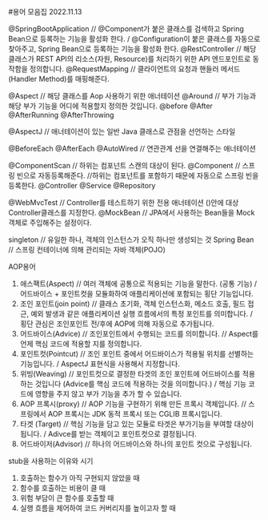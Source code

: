 #용어 모음집 2022.11.13

@SpringBootApplication // @Component가 붙은 클래스를 검색하고 Spring Bean으로 등록하는 기능을 활성화 한다. / @Configuration이 붙은 클래스를 자동으로 찾아주고, Spring Bean으로 등록하는 기능을 활성화 한다.
@RestController // 해당 클래스가 REST API의 리소스(자원, Resource)를 처리하기 위한 API 엔드포인트로 동작함을 정의합니다.
@RequestMapping // 클라이언트의 요청과 핸들러 메서드(Handler Method)를 매핑해준다.


@Aspect // 해당 클래스를 Aop 사용하기 위한 애너테이션
@Around // 부가 기능과 해당 부가 기능을 어디에 적용할지 정의한 것입니다.
@before
@After
@AfterRunning
@AfterThrowing

@AspectJ // 애너테이션이 있는 일반 Java 클래스로 관점을 선언하는 스타일


@BeforeEach
@AfterEach
@AutoWired // 연관관계 선을 연결해주는 애너테이션


@ComponentScan // 하위는 컴포넌트 스캔의 대상이 된다.
@Component // 스프링 빈으로 자동등록해준다.
//하위는 컴포넌트를 포함하기 때문에 자동으로 스프링 빈을 등록한다.
    @Controller 
    @Service
    @Repository

@WebMvcTest // Controller를 테스트하기 위한 전용 애너테이션 ()안에 대상 Controller클래스를 지정한다. 
@MockBean // JPA에서 사용하는 Bean들을 Mock객체로 주입해주는 설정이다. 


singleton // 유일한 하나, 객체의 인스턴스가 오직 하나만 생성되는 것
Spring Bean // 스프링 컨테이너에 의해 관리되는 자바 객체(POJO)

AOP용어

1. 애스팩트(Aspect) // 여러 객체에 공통으로 적용되는 기능을 말한다. (공통 기능) / 어드바이스 + 포인트컷을 모듈화하여 애플리케이션에 포함되는 횡단 기능입니다.
2. 조인 포인트(join point) // 클래스 초기화, 객체 인스턴스화, 메소드 호출, 필드 접근, 예외 발생과 같은 애플리케이션 실행 흐름에서의 특정 포인트를 의미합니다. / 횡단 관심은 조인포인트 전/후에 AOP에 의해 자동으로 추가됩니다.
3. 어드바이스(Advice) // 조인포인트에서 수행되는 코드를 의미합니다. // Aspect를 언제 핵심 코드에 적용할 지를 정의합니다.
4. 포인트컷(Pointcut) // 조인 포인트 중에서 어드바이스가 적용될 위치를 선별하는 기능입니다. / AspectJ 표현식을 사용해서 지정합니다.
5. 위빙(Weaving) // 포인트컷으로 결정한 타겟의 조인 포인트에 어드바이스를 적용하는 것입니다 (Advice를 핵심 코드에 적용하는 것을 의미합니다.) / 핵심 기능 코드에 영향을 주지 않고 부가 기능을 추가 할 수 있습니다.
6. AOP 프록시(proxy) // AOP 기능을 구현하기 위해 만든 프록시 객체입니다. // 스프링에서 AOP 프록시는 JDK 동적 프록시 또는 CGLIB 프록시입니다.
7. 타겟 (Target) // 핵심 기능을 담고 있는 모듈로 타겟은 부가기능을 부여할 대상이 됩니다. / Adivce를 받는 객체이고 포인트컷으로 결정됩니다.
8. 어드바이저(Advisor) // 하나의 어드바이스와 하나의 포인트 컷으로 구성됩니다.

stub을 사용하는 이유와 시기
1. 호출하는 함수가 아직 구현되지 않았을 때
2. 함수를 호출하는 비용이 클 때
3. 위험 부담이 큰 함수를 호출할 때
4. 실행 흐름을 제어하여 코드 커버리지를 높이고자 할 때